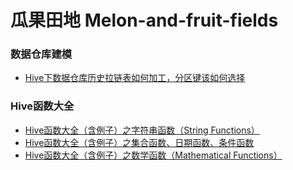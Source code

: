 <!--
 * @Author              : Uncle Bean
 * @Date                : 2020-04-07 11:11:13
 * @LastEditors         : Uncle Bean
 * @LastEditTime        : 2020-04-10 10:21:07
 * @FilePath            : \README.md
 * @Description         : 
 -->
# 瓜果田地 Melon-and-fruit-fields
### 数据仓库建模
* [Hive下数据仓库历史拉链表如何加工，分区键该如何选择](https://www.jianshu.com/p/66cc1e561a66)
### Hive函数大全
* [Hive函数大全（含例子）之字符串函数（String Functions）](https://www.toutiao.com/i6813691552037077511/)
* [Hive函数大全（含例子）之集合函数、日期函数、条件函数](https://juejin.im/post/5e8b4cb2f265da47e57fd5f7)
* [Hive函数大全（含例子）之数学函数（Mathematical Functions）](https://blog.csdn.net/qq_35921007/article/details/105334551)